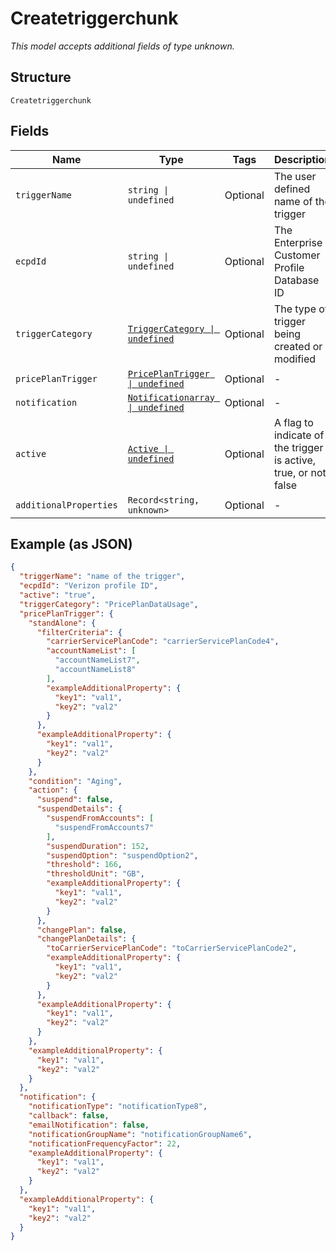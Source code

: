 
# Createtriggerchunk

*This model accepts additional fields of type unknown.*

## Structure

`Createtriggerchunk`

## Fields

| Name | Type | Tags | Description |
|  --- | --- | --- | --- |
| `triggerName` | `string \| undefined` | Optional | The user defined name of the trigger |
| `ecpdId` | `string \| undefined` | Optional | The Enterprise Customer Profile Database ID |
| `triggerCategory` | [`TriggerCategory \| undefined`](../../doc/models/trigger-category.md) | Optional | The type of trigger being created or modified |
| `pricePlanTrigger` | [`PricePlanTrigger \| undefined`](../../doc/models/price-plan-trigger.md) | Optional | - |
| `notification` | [`Notificationarray \| undefined`](../../doc/models/notificationarray.md) | Optional | - |
| `active` | [`Active \| undefined`](../../doc/models/active.md) | Optional | A flag to indicate of the trigger is active, true, or not, false |
| `additionalProperties` | `Record<string, unknown>` | Optional | - |

## Example (as JSON)

```json
{
  "triggerName": "name of the trigger",
  "ecpdId": "Verizon profile ID",
  "active": "true",
  "triggerCategory": "PricePlanDataUsage",
  "pricePlanTrigger": {
    "standAlone": {
      "filterCriteria": {
        "carrierServicePlanCode": "carrierServicePlanCode4",
        "accountNameList": [
          "accountNameList7",
          "accountNameList8"
        ],
        "exampleAdditionalProperty": {
          "key1": "val1",
          "key2": "val2"
        }
      },
      "exampleAdditionalProperty": {
        "key1": "val1",
        "key2": "val2"
      }
    },
    "condition": "Aging",
    "action": {
      "suspend": false,
      "suspendDetails": {
        "suspendFromAccounts": [
          "suspendFromAccounts7"
        ],
        "suspendDuration": 152,
        "suspendOption": "suspendOption2",
        "threshold": 166,
        "thresholdUnit": "GB",
        "exampleAdditionalProperty": {
          "key1": "val1",
          "key2": "val2"
        }
      },
      "changePlan": false,
      "changePlanDetails": {
        "toCarrierServicePlanCode": "toCarrierServicePlanCode2",
        "exampleAdditionalProperty": {
          "key1": "val1",
          "key2": "val2"
        }
      },
      "exampleAdditionalProperty": {
        "key1": "val1",
        "key2": "val2"
      }
    },
    "exampleAdditionalProperty": {
      "key1": "val1",
      "key2": "val2"
    }
  },
  "notification": {
    "notificationType": "notificationType8",
    "callback": false,
    "emailNotification": false,
    "notificationGroupName": "notificationGroupName6",
    "notificationFrequencyFactor": 22,
    "exampleAdditionalProperty": {
      "key1": "val1",
      "key2": "val2"
    }
  },
  "exampleAdditionalProperty": {
    "key1": "val1",
    "key2": "val2"
  }
}
```

